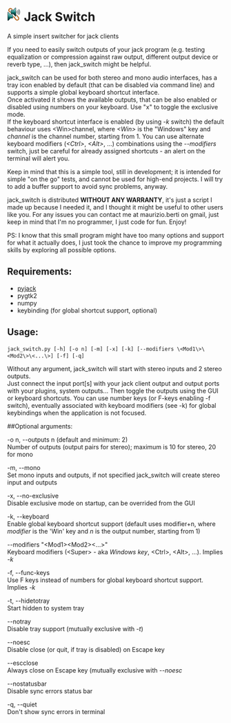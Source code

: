 ![logo](https://github.com/MaurizioB/jack_switch/raw/master/jack_switch.png) Jack Switch
===========

A simple insert switcher for jack clients  

If you need to easily switch outputs of your jack program (e.g. testing
equalization or compression against raw output, different output device or
reverb type, ...), then jack_switch might be helpful.  

jack_switch can be used for both stereo and mono audio interfaces, has a tray
icon enabled by default (that can be disabled via command line) and supports a
simple global keyboard shortcut interface.  
Once activated it shows the available outputs, that can be also enabled or
disabled using numbers on your keyboard. Use "x" to toggle the exclusive mode.  
If the keyboard shortcut interface is enabled (by using *-k* switch) the
default behaviour uses \<Win\>channel, where *\<Win\>* is the "Windows" key and
*channel* is the channel number, starting from 1. You can use alternate
keyboard modifiers (*\<Ctrl\>*, *\<Alt\>*, ...) combinations using the
*--modifiers* switch, just be careful for already assigned shortcuts - an alert on
the terminal will alert you.  

Keep in mind that this is a simple tool, still in development; it is intended
for simple "on the go" tests, and cannot be used for high-end projects. I will
try to add a buffer support to avoid sync problems, anyway.  

jack_switch is distributed **WITHOUT ANY WARRANTY**, it's just a script I made up
because I needed it, and I thought it might be useful to other users like you.
For any issues you can contact me at maurizio.berti on gmail, just keep in mind
that I'm no programmer, I just code for fun. Enjoy!

PS: I know that this small program might have too many options and support for
what it actually does, I just took the chance to improve my programming skills
by exploring all possible options.


Requirements:
-------------

- [pyjack](https://pypi.python.org/pypi/py-jack/)
- pygtk2
- numpy
- keybinding (for global shortcut support, optional)

Usage:
------

    jack_switch.py [-h] [-o n] [-m] [-x] [-k] [--modifiers \<Mod1\>\<Mod2\>\<...\>] [-f] [-q]

Without any argument, jack_switch will start with stereo inputs and 2 stereo outputs.  
Just connect the input port[s] with your jack client output and output ports
with your plugins, system outputs... Then toggle the outputs using the GUI or
keyboard shortcuts. You can use number keys (or F-keys enabling -f switch),
eventually associated with keyboard modifiers (see -k) for global keybindings
when the application is not focused.

##Optional arguments:  

-o n, --outputs n (default and minimum: 2)  
Number of outputs (output pairs for stereo); maximum is 10 for stereo, 20 for mono  

-m, --mono  
Set mono inputs and outputs, if not specified jack_switch will create stereo input and outputs  

-x, --no-exclusive  
Disable exclusive mode on startup, can be overrided from the GUI  

-k, --keyboard  
Enable global keyboard shortcut support (default uses modifier+n, where *modifier* is the 'Win' key and *n* is the output number, starting from 1)  

--modifiers "\<Mod1\>\<Mod2\>\<...\>"  
Keyboard modifiers (\<Super\> - aka *Windows key*, \<Ctrl\>, \<Alt\>, ...). Implies *-k*  

-f, --func-keys  
Use F keys instead of numbers for global keyboard shortcut support. Implies *-k*  

-t, --hidetotray  
Start hidden to system tray  

--notray  
Disable tray support (mutually exclusive with *-t*)  

--noesc  
Disable close (or quit, if tray is disabled) on Escape key  

--escclose  
Always close on Escape key (mutually exclusive with *--noesc*  

--nostatusbar  
Disable sync errors status bar  

-q, --quiet  
Don't show sync errors in terminal  
